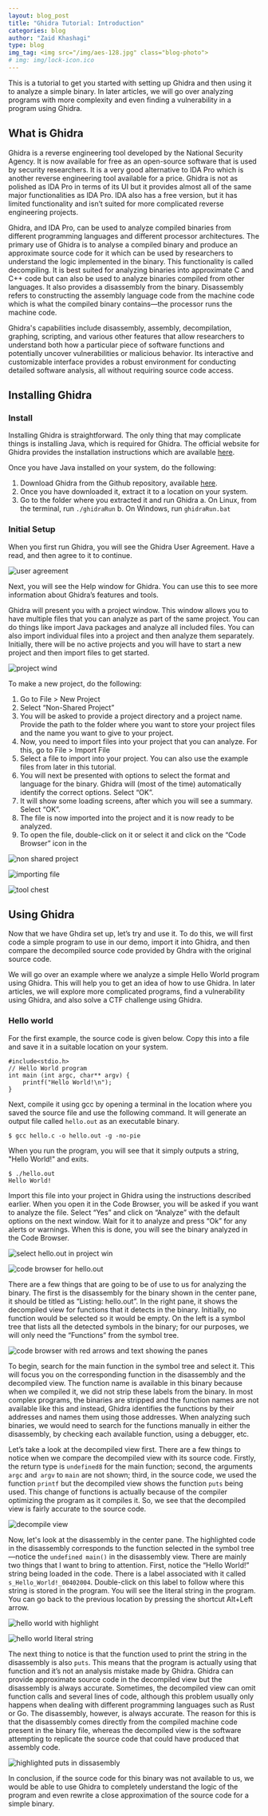 ```yaml
---
layout: blog_post
title: "Ghidra Tutorial: Introduction"
categories: blog
author: "Zaid Khashagi"
type: blog
img_tag: <img src="/img/aes-128.jpg" class="blog-photo">
# img: img/lock-icon.ico
---
```


This is a tutorial to get you started with setting up Ghidra and then using it to analyze a simple binary. In later articles, we will go over analyzing programs with more complexity and even finding a vulnerability in a program using Ghidra. 

## What is Ghidra

Ghidra is a reverse engineering tool developed by the National Security Agency. It is now available for free as an open-source software that is used by security researchers. It is a very good alternative to IDA Pro which is another reverse engineering tool available for a price. Ghidra is not as polished as IDA Pro in terms of its UI but it provides almost all of the same major functionalities as IDA Pro. IDA also has a free version, but it has limited functionality and isn’t suited for more complicated reverse engineering projects.

Ghidra, and IDA Pro, can be used to analyze compiled binaries from different programming languages and different processor architectures. The primary use of Ghidra is to analyse a compiled binary and produce an approximate source code for it which can be used by researchers to understand the logic implemented in the binary. This functionality is called decompiling. It is best suited for analyzing binaries into approximate C and C++ code but can also be used to analyze binaries compiled from other languages. It also provides a disassembly from the binary. Disassembly refers to constructing the assembly language code from the machine code which is what the compiled binary contains—the processor runs the machine code.

Ghidra's capabilities include disassembly, assembly, decompilation, graphing, scripting, and various other features that allow researchers to understand both how a particular piece of software functions and potentially uncover vulnerabilities or malicious behavior. Its interactive and customizable interface provides a robust environment for conducting detailed software analysis, all without requiring source code access.


## Installing Ghidra

### Install
Installing Ghidra is straightforward. The only thing that may complicate things is installing Java, which is required for Ghidra. The official website for Ghidra provides the installation instructions which are available [here](https://htmlpreview.github.io/?https://github.com/NationalSecurityAgency/ghidra/blob/stable/GhidraDocs/InstallationGuide.html#Install).

Once you have Java installed on your system, do the following:

1. Download Ghidra from the Github repository, available [here](https://github.com/NationalSecurityAgency/ghidra/releases).
2. Once you have downloaded it, extract it to a location on your system.
3. Go to the folder where you extracted it and run Ghidra
    a. On Linux, from the terminal, run `./ghidraRun`
    b. On Windows, run `ghidraRun.bat`

### Initial Setup
When you first run Ghidra, you will see the Ghidra User Agreement. Have a read, and then agree to it to continue.

![user agreement](/img/blogs/ghidra-1.png)

Next, you will see the Help window for Ghidra. You can use this to see more information about Ghidra’s features and tools.

Ghidra will present you with a project window. This window allows you to have multiple files that you can analyze as part of the same project. You can do things like import Java packages and analyze all included files. You can also import individual files into a project and then analyze them separately. Initially, there will be no active projects and you will have to start a new project and then import files to get started.

![project wind](/img/blogs/ghidra-2.png)

To make a new project, do the following:
1. Go to File > New Project
2. Select “Non-Shared Project”
3. You will be asked to provide a project directory and a project name. Provide the path to the folder where you want to store your project files and the name you want to give to your project.
4. Now, you need to import files into your project that you can analyze. For this, go to File > Import File
5. Select a file to import into your project. You can also use the example files from later in this tutorial.
6. You will next be presented with options to select the format and language for the binary. Ghidra will (most of the time) automatically identify the correct options. Select “OK”. 
7. It will show some loading screens, after which you will see a summary. Select “OK”.
8. The file is now imported into the project and it is now ready to be analyzed.
9. To open the file, double-click on it or select it and click on the “Code Browser” icon in the

![non shared project](/img/blogs/ghidra-3.png)

![importing file](/img/blogs/ghidra-4.png)

![tool chest](/img/blogs/ghidra-5.png)

## Using Ghidra
Now that we have Ghdira set up, let’s try and use it. To do this, we will first code a simple program to use in our demo, import it into Ghidra, and then compare the decompiled source code provided by Ghdra with the original source code.

We will go over an example where we analyze a simple Hello World program using Ghidra. This will help you to get an idea of how to use Ghidra. In later articles, we will explore more complicated programs, find a vulnerability using Ghidra, and also solve a CTF challenge using Ghidra.

### Hello world
For the first example, the source code is given below. Copy this into a file and save it in a suitable location on your system. 
<!-- 
You can also directly download the source file from here: hello.c; but I encourage writing it yourself. -->

```
#include<stdio.h>
// Hello World program
int main (int argc, char** argv) {
    printf("Hello World!\n");
}
```

Next, compile it using gcc by opening a terminal in the location where you saved the source file and use the following command. It will generate an output file called `hello.out` as an executable binary. 
<!-- 
You can directly download the binary, but I encourage compiling it yourself. Download from here: hello.out -->

```
$ gcc hello.c -o hello.out -g -no-pie
```

When you run the program, you will see that it simply outputs a string, "Hello World!" and exits.

```
$ ./hello.out
Hello World!
```

Import this file into your project in Ghidra using the instructions described earlier. When you open it in the Code Browser, you will be asked if you want to analyze the file. Select “Yes” and click on “Analyze” with the default options on the next window. Wait for it to analyze and press “Ok” for any alerts or warnings. When this is done, you will see the binary analyzed in the Code Browser.

![select hello.out in project win](/img/blogs/ghidra-6.png)

![code browser for hello.out](/img/blogs/ghidra-7.png)

There are a few things that are going to be of use to us for analyzing the binary. The first is the disassembly for the binary shown in the center pane, it should be titled as “Listing: hello.out”. In the right pane, it shows the decompiled view for functions that it detects in the binary. Initially, no function would be selected so it would be empty. On the left is a symbol tree that lists all the detected symbols in the binary; for our purposes, we will only need the “Functions” from the symbol tree.

![code browser with red arrows and text showing the panes](/img/blogs/ghidra-8.png)

To begin, search for the main function in the symbol tree and select it. This will focus you on the corresponding function in the disassembly and the decompiled view. The function name is available in this binary because when we compiled it, we did not strip these labels from the binary. In most complex programs, the binaries are stripped and the function names are not available like this and instead, Ghidra identifies the functions by their addresses and names them using those addresses. When analyzing such binaries, we would need to search for the functions manually in either the disassembly, by checking each available function, using a debugger, etc.

Let’s take a look at the decompiled view first. There are a few things to notice when we compare the decompiled view with its source code. Firstly, the return type is `undefined8` for the main function; second, the arguments `argc` and` argv` to `main` are not shown; third, in the source code, we used the function `printf` but the decompiled view shows the function `puts` being used. This change of functions is actually because of the compiler optimizing the program as it compiles it. So, we see that the decompiled view is fairly accurate to the source code.

![decompile view](/img/blogs/ghidra-9.png)

Now, let's look at the disassembly in the center pane. The highlighted code in the disassembly corresponds to the function selected in the symbol tree—notice the `undefined main()` in the disassembly view. There are mainly two things that I want to bring to attention. First, notice the “Hello World!” string being loaded in the code. There is a label associated with it called `s_Hello_World!_00402004`. Double-click on this label to follow where this string is stored in the program. You will see the literal string in the program. You can go back to the previous location by pressing the shortcut Alt+Left arrow.

![hello world with highlight](/img/blogs/ghidra-10.png)

![hello world literal string](/img/blogs/ghidra-11.png)

The next thing to notice is that the function used to print the string in the disassembly is also `puts`. This means that the program is actually using that function and it’s not an analysis mistake made by Ghidra. Ghidra can provide approximate source code in the decompiled view but the disassembly is always accurate. Sometimes, the decompiled view can omit function calls and several lines of code, although this problem usually only happens when dealing with different programming languages such as Rust or Go. The disassembly, however, is always accurate. The reason for this is that the disassembly comes directly from the compiled machine code present in the binary file, whereas the decompiled view is the software attempting to replicate the source code that could have produced that assembly code.

![highlighted puts in dissasembly](/img/blogs/ghidra-12.png)

In conclusion, if the source code for this binary was not available to us, we would be able to use Ghidra to completely understand the logic of the program and even rewrite a close approximation of the source code for a simple binary.